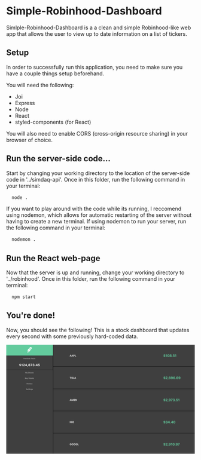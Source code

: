 # Simple-Robinhood-Dashboard

Simlple-Robinhood-Dashboard is a a clean and simple Robinhood-like web app that allows the user to view up to date information on a list of tickers.

## Setup

In order to successfully run this application, you need to make sure you have a couple things setup beforehand.

You will need the following:
- Joi
- Express
- Node
- React
- styled-components (for React)

You will also need to enable CORS (cross-origin resource sharing) in your browser of choice.

## Run the server-side code...

Start by changing your working directory to the location of the server-side code in '../simdaq-api'. Once in this folder, run the following command in your terminal:

```bash
  node .
```

If you want to play around with the code while its running, I reccomend using nodemon, which allows for automatic restarting of the server without having to create a new terminal. If using nodemon to run your server, run the following command in your terminal:

```bash
  nodemon .
```
## Run the React web-page

Now that the server is up and running, change your working directory to '../robinhood'. Once in this folder, run the following command in your terminal:

```bash
  npm start
```

## You're done!

Now, you should see the following! This is a stock dashboard that updates every second with some previously hard-coded data.

![alt text](https://github.com/rohankal/Simple-Robinhood-Dashboard/blob/main/robinhood/src/images/demo.png?raw=true)
